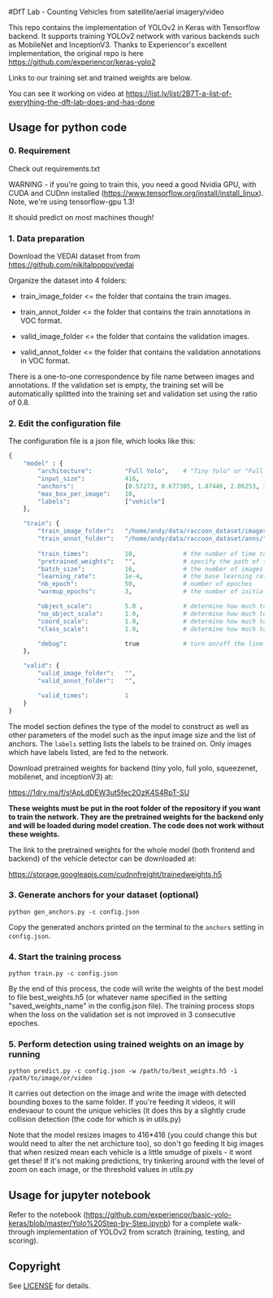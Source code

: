 #DfT Lab  - Counting Vehicles from satellite/aerial imagery/video


This repo contains the implementation of YOLOv2 in Keras with Tensorflow backend. It supports training YOLOv2 network with various backends such as MobileNet and InceptionV3. Thanks to Experiencor's excellent implementation, the original repo is here https://github.com/experiencor/keras-yolo2

Links to our training set and trained weights are below.

You can see it working on video at https://list.ly/list/2B7T-a-list-of-everything-the-dft-lab-does-and-has-done


## Usage for python code

### 0. Requirement

Check out requirements.txt

WARNING - if you're going to train this, you need a good Nvidia GPU, with CUDA and CUDnn installed (https://www.tensorflow.org/install/install_linux). Note, we're using tensorflow-gpu 1.3!

It should predict on most machines though!

### 1. Data preparation
Download the VEDAI dataset from from https://github.com/nikitalpopov/vedai

Organize the dataset into 4 folders:

+ train_image_folder <= the folder that contains the train images.

+ train_annot_folder <= the folder that contains the train annotations in VOC format.

+ valid_image_folder <= the folder that contains the validation images.

+ valid_annot_folder <= the folder that contains the validation annotations in VOC format.
    
There is a one-to-one correspondence by file name between images and annotations. If the validation set is empty, the training set will be automatically splitted into the training set and validation set using the ratio of 0.8.

### 2. Edit the configuration file
The configuration file is a json file, which looks like this:

```python
{
    "model" : {
        "architecture":         "Full Yolo",    # "Tiny Yolo" or "Full Yolo" or "MobileNet" or "SqueezeNet" or "Inception3"
        "input_size":           416,
        "anchors":              [0.57273, 0.677385, 1.87446, 2.06253, 3.33843, 5.47434, 7.88282, 3.52778, 9.77052, 9.16828],
        "max_box_per_image":    10,        
        "labels":               ["vehicle"]
    },

    "train": {
        "train_image_folder":   "/home/andy/data/raccoon_dataset/images/",
        "train_annot_folder":   "/home/andy/data/raccoon_dataset/anns/",      
          
        "train_times":          10,             # the number of time to cycle through the training set, useful for small datasets
        "pretrained_weights":   "",             # specify the path of the pretrained weights, but it's fine to start from scratch
        "batch_size":           16,             # the number of images to read in each batch
        "learning_rate":        1e-4,           # the base learning rate of the default Adam rate scheduler
        "nb_epoch":             50,             # number of epoches
        "warmup_epochs":        3,              # the number of initial epochs during which the sizes of the 5 boxes in each cell is forced to match the sizes of the 5 anchors, this trick seems to improve precision emperically

        "object_scale":         5.0 ,           # determine how much to penalize wrong prediction of confidence of object predictors
        "no_object_scale":      1.0,            # determine how much to penalize wrong prediction of confidence of non-object predictors
        "coord_scale":          1.0,            # determine how much to penalize wrong position and size predictions (x, y, w, h)
        "class_scale":          1.0,            # determine how much to penalize wrong class prediction

        "debug":                true            # turn on/off the line that prints current confidence, position, size, class losses and recall
    },

    "valid": {
        "valid_image_folder":   "",
        "valid_annot_folder":   "",

        "valid_times":          1
    }
}

```

The model section defines the type of the model to construct as well as other parameters of the model such as the input image size and the list of anchors. The ```labels``` setting lists the labels to be trained on. Only images which have labels listed, are fed to the network.  

Download pretrained weights for backend (tiny yolo, full yolo, squeezenet, mobilenet, and inceptionV3) at:

https://1drv.ms/f/s!ApLdDEW3ut5fec2OzK4S4RpT-SU

**These weights must be put in the root folder of the repository if you want to train the network. They are the pretrained weights for the backend only and will be loaded during model creation. The code does not work without these weights.**

The link to the pretrained weights for the whole model (both frontend and backend) of the vehicle detector can be downloaded at:

https://storage.googleapis.com/cudnnfreight/trainedweights.h5

### 3. Generate anchors for your dataset (optional)

`python gen_anchors.py -c config.json`

Copy the generated anchors printed on the terminal to the ```anchors``` setting in ```config.json```.

### 4. Start the training process

`python train.py -c config.json`



By the end of this process, the code will write the weights of the best model to file best_weights.h5 (or whatever name specified in the setting "saved_weights_name" in the config.json file). The training process stops when the loss on the validation set is not improved in 3 consecutive epoches.

### 5. Perform detection using trained weights on an image by running
`python predict.py -c config.json -w /path/to/best_weights.h5 -i /path/to/image/or/video`

It carries out detection on the image and write the image with detected bounding boxes to the same folder. If you're feeding it videos, it will endevaour to count the unique vehicles (it does this by a slightly crude collision detection (the code for which is in utils.py)

Note that the model resizes images to 416*416 (you could change this but would need to alter the net archicture too), so don't go feeding it big images that when resized mean each vehicle is a little smudge of pixels - it wont get these! If it's not making predictions, try tinkering around with the level of zoom on each image, or the threshold values in utils.py 

## Usage for jupyter notebook

Refer to the notebook (https://github.com/experiencor/basic-yolo-keras/blob/master/Yolo%20Step-by-Step.ipynb) for a complete walk-through implementation of YOLOv2 from scratch (training, testing, and scoring).


## Copyright

See [LICENSE](LICENSE) for details.

